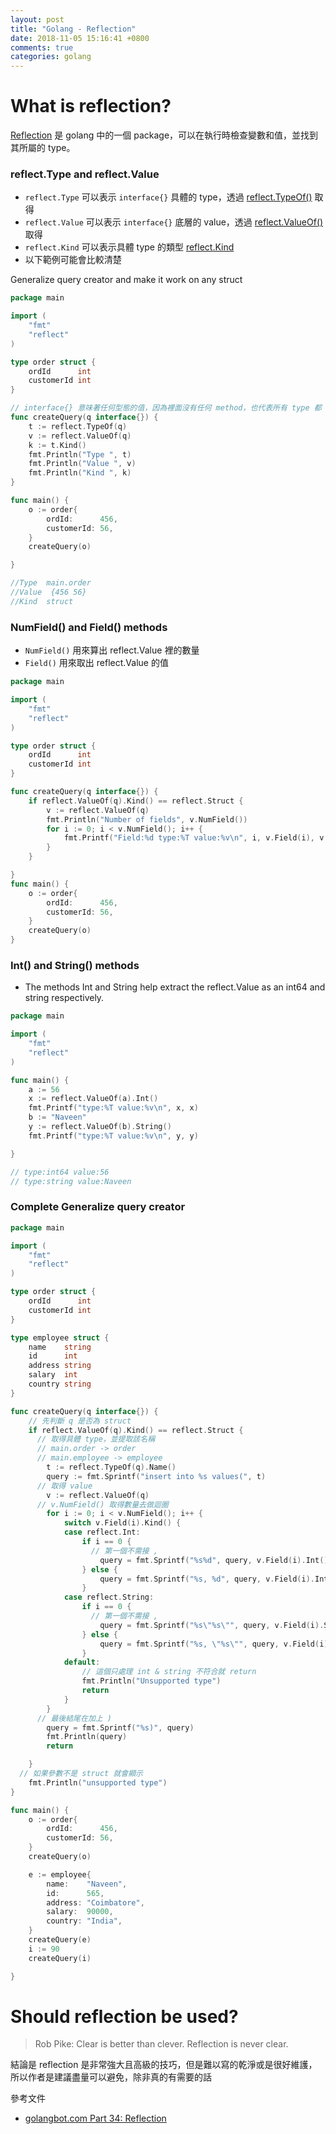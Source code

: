 ```yaml
---
layout: post
title: "Golang - Reflection"
date: 2018-11-05 15:16:41 +0800
comments: true
categories: golang
---
```


<!-- more -->

# <span id="what"> What is reflection? </span>

[Reflection](https://golang.org/pkg/reflect/) 是 golang 中的一個 package，可以在執行時檢查變數和值，並找到其所屬的 type。

### reflect.Type and reflect.Value

* `reflect.Type` 可以表示 `interface{}` 具體的 type，透過 [reflect.TypeOf()](https://golang.org/pkg/reflect/#TypeOf) 取得
* `reflect.Value` 可以表示 `interface{}` 底層的 value，透過 [reflect.ValueOf()](https://golang.org/pkg/reflect/#ValueOf) 取得
* `reflect.Kind` 可以表示具體 type 的類型 [reflect.Kind](https://golang.org/pkg/reflect/#Kind)
* 以下範例可能會比較清楚

Generalize query creator and make it work on any struct

```go
package main

import (
	"fmt"
	"reflect"
)

type order struct {
	ordId      int
	customerId int
}

// interface{} 意味著任何型態的值，因為裡面沒有任何 method，也代表所有 type 都 implement
func createQuery(q interface{}) {
	t := reflect.TypeOf(q)
	v := reflect.ValueOf(q)
	k := t.Kind()
	fmt.Println("Type ", t)
	fmt.Println("Value ", v)
	fmt.Println("Kind ", k)
}

func main() {
	o := order{
		ordId:      456,
		customerId: 56,
	}
	createQuery(o)

}

//Type  main.order
//Value  {456 56}
//Kind  struct
```

### NumField() and Field() methods

* `NumField()` 用來算出 reflect.Value 裡的數量
* `Field()` 用來取出 reflect.Value 的值

```go
package main

import (
    "fmt"
    "reflect"
)

type order struct {
    ordId      int
    customerId int
}

func createQuery(q interface{}) {
    if reflect.ValueOf(q).Kind() == reflect.Struct {
        v := reflect.ValueOf(q)
        fmt.Println("Number of fields", v.NumField())
        for i := 0; i < v.NumField(); i++ {
            fmt.Printf("Field:%d type:%T value:%v\n", i, v.Field(i), v.Field(i))
        }
    }

}
func main() {
    o := order{
        ordId:      456,
        customerId: 56,
    }
    createQuery(o)
}
```

### Int() and String() methods

* The methods Int and String help extract the reflect.Value as an int64 and string respectively.

```go
package main

import (
    "fmt"
    "reflect"
)

func main() {
    a := 56
    x := reflect.ValueOf(a).Int()
    fmt.Printf("type:%T value:%v\n", x, x)
    b := "Naveen"
    y := reflect.ValueOf(b).String()
    fmt.Printf("type:%T value:%v\n", y, y)

}

// type:int64 value:56
// type:string value:Naveen
```

### Complete Generalize query creator

```go
package main

import (
    "fmt"
    "reflect"
)

type order struct {
    ordId      int
    customerId int
}

type employee struct {
    name    string
    id      int
    address string
    salary  int
    country string
}

func createQuery(q interface{}) {
    // 先判斷 q 是否為 struct
    if reflect.ValueOf(q).Kind() == reflect.Struct {
      // 取得具體 type，並提取該名稱
      // main.order -> order
      // main.employee -> employee
        t := reflect.TypeOf(q).Name()
        query := fmt.Sprintf("insert into %s values(", t)
      // 取得 value
        v := reflect.ValueOf(q)
      // v.NumField() 取得數量去做迴圈
        for i := 0; i < v.NumField(); i++ {
            switch v.Field(i).Kind() {
            case reflect.Int:
                if i == 0 {
                  // 第一個不需接 ,
                    query = fmt.Sprintf("%s%d", query, v.Field(i).Int())
                } else {
                    query = fmt.Sprintf("%s, %d", query, v.Field(i).Int())
                }
            case reflect.String:
                if i == 0 {
                  // 第一個不需接 ,
                    query = fmt.Sprintf("%s\"%s\"", query, v.Field(i).String())
                } else {
                    query = fmt.Sprintf("%s, \"%s\"", query, v.Field(i).String())
                }
            default:
                // 這個只處理 int & string 不符合就 return
                fmt.Println("Unsupported type")
                return
            }
        }
      // 最後結尾在加上 )
        query = fmt.Sprintf("%s)", query)
        fmt.Println(query)
        return

    }
  // 如果參數不是 struct 就會顯示
    fmt.Println("unsupported type")
}

func main() {
    o := order{
        ordId:      456,
        customerId: 56,
    }
    createQuery(o)

    e := employee{
        name:    "Naveen",
        id:      565,
        address: "Coimbatore",
        salary:  90000,
        country: "India",
    }
    createQuery(e)
    i := 90
    createQuery(i)

}
```

# Should reflection be used?

> Rob Pike: Clear is better than clever. Reflection is never clear.

結論是 reflection 是非常強大且高級的技巧，但是難以寫的乾淨或是很好維護，所以作者是建議盡量可以避免，除非真的有需要的話

參考文件

* [golangbot.com Part 34: Reflection](https://golangbot.com/reflection/)
